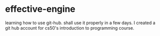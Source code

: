 # effective-engine
learning how to use git-hub.
shall use it properly in a few days.
I created a git hub account for cs50's introduction to programming course.
